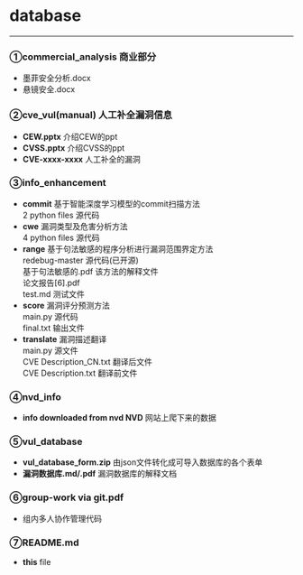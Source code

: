 # database
- - - 
### ①commercial_analysis 商业部分    
* 墨菲安全分析.docx
* 悬镜安全.docx

### ②cve_vul(manual) 人工补全漏洞信息
* **CEW.pptx** 介绍CEW的ppt
* **CVSS.pptx** 介绍CVSS的ppt
* **CVE-xxxx-xxxx** 人工补全的漏洞
### ③info_enhancement
* **commit** 基于智能深度学习模型的commit扫描方法
 <br/>2 python files 源代码
* **cwe** 漏洞类型及危害分析方法
 <br/>4 python files 源代码
* **range** 基于句法敏感的程序分析进行漏洞范围界定方法
 <br/>redebug-master 源代码(已开源)
 <br/>基于句法敏感的.pdf 该方法的解释文件
 <br/>论文报告[6].pdf 
 <br/>test.md 测试文件
* **score** 漏洞评分预测方法
 <br/>main.py 源代码
 <br/>final.txt 输出文件
* **translate** 漏洞描述翻译
 <br/>main.py 源文件
 <br/>CVE Description_CN.txt 翻译后文件
 <br/>CVE Description.txt 翻译前文件

### ④nvd_info
* **info downloaded from nvd NVD** 网站上爬下来的数据

### ⑤vul_database
* **vul_database_form.zip**  由json文件转化成可导入数据库的各个表单
* **漏洞数据库.md/.pdf**  漏洞数据库的解释文档

### ⑥group-work via git.pdf 
* 组内多人协作管理代码

### ⑦README.md  
* **this** file
